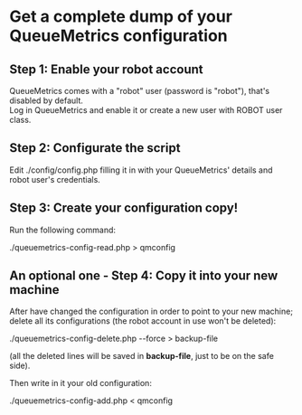 Get a complete dump of your QueueMetrics configuration
======================================================

Step 1: Enable your robot account
---------------------------------

QueueMetrics comes with a "robot" user (password is "robot"), that's disabled by default.   
Log in QueueMetrics and enable it or create a new user with ROBOT user class.

Step 2: Configurate the script
------------------------------

Edit ./config/config.php filling it in with your QueueMetrics' details and robot user's credentials.

Step 3: Create your configuration copy!
---------------------------------------

Run the following command:

./queuemetrics-config-read.php > qmconfig

An optional one - Step 4: Copy it into your new machine
-----------------------------------------------------

After have changed the configuration in order to point to your new machine; delete all its configurations (the robot account in use won't be deleted):

./queuemetrics-config-delete.php --force > backup-file

(all the deleted lines will be saved in __backup-file__, just to be on the safe side).

Then write in it your old configuration:

./queuemetrics-config-add.php < qmconfig
